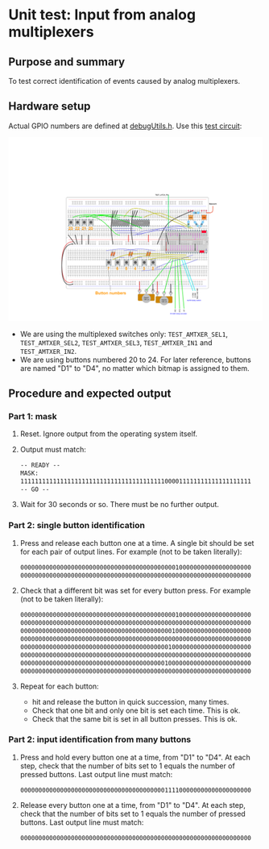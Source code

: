 # Unit test: Input from analog multiplexers

## Purpose and summary

To test correct identification of events caused by analog multiplexers.

## Hardware setup

Actual GPIO numbers are defined at [debugUtils.h](./debugUtils.h).
Use this [test circuit](../../Protoboards/ProtoBoard-ESP32-Dekvit-C-1.diy):

![Test circuit image](../../Protoboards/ProtoBoard-ESP32-Dekvit-C-1.png)

- We are using the multiplexed switches only: `TEST_AMTXER_SEL1`, `TEST_AMTXER_SEL2`, `TEST_AMTXER_SEL3`, `TEST_AMTXER_IN1` and `TEST_AMTXER_IN2`.
- We are using buttons numbered 20 to 24. For later reference, buttons are named "D1" to "D4", no matter which bitmap is assigned to them.

## Procedure and expected output

### Part 1: mask

1. Reset. Ignore output from the operating system itself.

2. Output must match:

   ```text
   -- READY --
   MASK:
   1111111111111111111111111111111111111111000011111111111111111111
   -- GO --
   ```

3. Wait for 30 seconds or so. There must be no further output.

### Part 2: single button identification

1. Press and release each button one at a time. A single bit should be set for each pair of output lines. For example (not to be taken literally):

   ```text
   0000000000000000000000000000000000000000000100000000000000000000
   0000000000000000000000000000000000000000000000000000000000000000
   ```

2. Check that a different bit was set for every button press. For example (not to be taken literally):

   ```text
   0000000000000000000000000000000000000000000100000000000000000000
   0000000000000000000000000000000000000000000000000000000000000000
   0000000000000000000000000000000000000000001000000000000000000000
   0000000000000000000000000000000000000000000000000000000000000000
   0000000000000000000000000000000000000000010000000000000000000000
   0000000000000000000000000000000000000000000000000000000000000000
   0000000000000000000000000000000000000000100000000000000000000000
   0000000000000000000000000000000000000000000000000000000000000000
   ```

3. Repeat for each button:

   - hit and release the button in quick succession, many times.
   - Check that one bit and only one bit is set each time. This is ok.
   - Check that the same bit is set in all button presses. This is ok.

### Part 2: input identification from many buttons

1. Press and hold every button one at a time, from "D1" to "D4". At each step, check that the number of bits set to 1 equals the number of pressed buttons. Last output line must match:

   ```text
   0000000000000000000000000000000000000000111100000000000000000000
   ```

2. Release every button one at a time, from "D1" to "D4". At each step, check that the number of bits set to 1 equals the number of pressed buttons. Last output line must match:

   ```text
   0000000000000000000000000000000000000000000000000000000000000000
   ```
